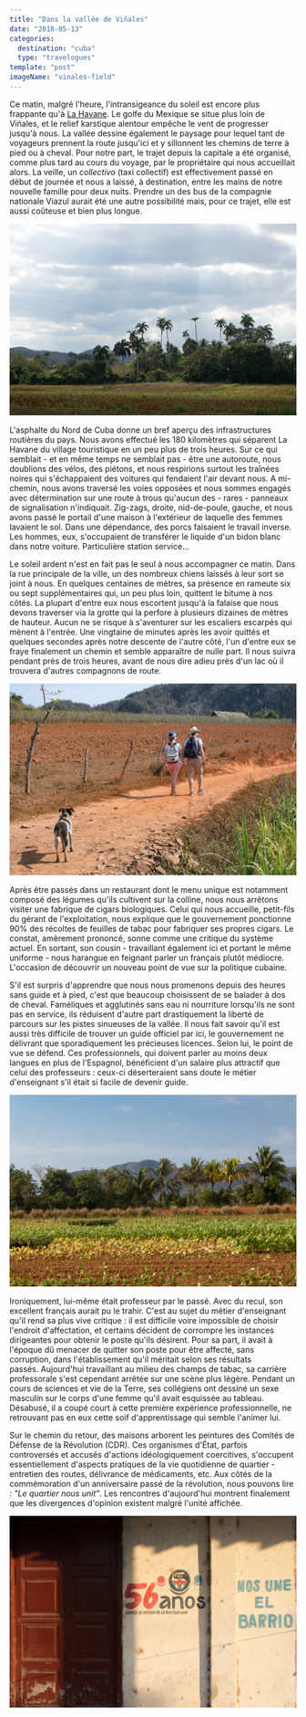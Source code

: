 ```yaml
---
title: "Dans la vallée de Viñales"
date: "2018-05-13"
categories:
  destination: "cuba"
  type: "travelogues"
template: "post"
imageName: "vinales-field"
---
```


Ce matin, malgré l'heure, l'intransigeance du soleil est encore plus frappante 
qu'à [La Havane](/fr/la-havane---rythmées-rencontres). 
Le golfe du Mexique se situe plus loin de Viñales, et le relief karstique 
alentour empêche le vent de progresser jusqu'à nous. La vallée dessine également 
le paysage pour lequel tant de voyageurs prennent la route jusqu'ici et y 
sillonnent les chemins de terre à pied ou à cheval. Pour notre part, le trajet 
depuis la capitale a été organisé, comme plus tard au cours du voyage, par le 
propriétaire qui nous accueillait alors. La veille, un _collectivo_ (taxi 
collectif) est effectivement passé en début de journée et nous a laissé, à 
destination, entre les mains de notre nouvelle famille pour deux nuits. Prendre 
un des bus de la compagnie nationale Viazul aurait été une autre possibilité 
mais, pour ce trajet, elle est aussi coûteuse et bien plus longue.

![Lumière perçant les nuages.](../../../images/cuba/vinales-field.jpg "Lumière perçant les nuages")

L'asphalte du Nord de Cuba donne un bref aperçu des infrastructures routières du pays. Nous avons effectué les 180 kilomètres qui séparent La Havane du village touristique en un peu plus de trois heures. Sur ce qui semblait - et en même temps ne semblait pas - être une autoroute, nous doublions des vélos, des piétons, et nous respirions surtout les traînées noires qui s'échappaient des voitures qui fendaient l'air devant nous. A mi-chemin, nous avons traversé les voies opposées et nous sommes engagés avec détermination sur une route à trous qu'aucun des - rares - panneaux de signalisation n'indiquait. Zig-zags, droite, nid-de-poule, gauche, et nous avons passé le portail d'une maison à l'extérieur de laquelle des femmes lavaient le sol. Dans une dépendance, des porcs faisaient le travail inverse. Les hommes, eux, s'occupaient de transférer le liquide d'un bidon blanc dans notre voiture. Particulière station service...

Le soleil ardent n'est en fait pas le seul à nous accompagner ce matin. Dans la rue principale de la ville, un des nombreux chiens laissés à leur sort se joint à nous. En quelques centaines de mètres, sa présence en rameute six ou sept supplémentaires qui, un peu plus loin, quittent le bitume à nos côtés. La plupart d'entre eux nous escortent jusqu'à la falaise que nous devons traverser via la grotte qui la perfore à plusieurs dizaines de mètres de hauteur. Aucun ne se risque à s'aventurer sur les escaliers escarpés qui mènent à l'entrée. Une vingtaine de minutes après les avoir quittés et quelques secondes après notre descente de l'autre côté, l'un d'entre eux se fraye finalement un chemin et semble apparaître de nulle part. Il nous suivra pendant près de trois heures, avant de nous dire adieu près d'un lac où il trouvera d'autres compagnons de route.

![Un chien, errant au milieu des champs.](../../../images/cuba/vinales-dog.jpg "Un chien, errant au milieu des champs")

Après être passés dans un restaurant dont le menu unique est notamment composé des légumes qu'ils cultivent sur la colline, nous nous arrêtons visiter une fabrique de cigars biologiques. Celui qui nous accueille, petit-fils du gérant de l'exploitation, nous explique que le gouvernement ponctionne 90% des récoltes de feuilles de tabac pour fabriquer ses propres cigars. Le constat, amèrement prononcé, sonne comme une critique du système actuel. En sortant, son cousin - travaillant également ici et portant le même uniforme - nous harangue en feignant parler un français plutôt médiocre. L'occasion de découvrir un nouveau point de vue sur la politique cubaine.

S'il est surpris d'apprendre que nous nous promenons depuis des heures sans guide et à pied, c'est que beaucoup choisissent de se balader à dos de cheval. Faméliques et agglutinés sans eau ni nourriture lorsqu'ils ne sont pas en service, ils réduisent d'autre part drastiquement la liberté de parcours sur les pistes sinueuses de la vallée. Il nous fait savoir qu'il est aussi très difficile de trouver un guide officiel par ici, le gouvernement ne délivrant que sporadiquement les précieuses licences. Selon lui, le point de vue se défend. Ces professionnels, qui doivent parler au moins deux langues en plus de l'Espagnol, bénéficient d'un salaire plus attractif que celui des professeurs : ceux-ci déserteraient sans doute le métier d'enseignant s'il était si facile de devenir guide.

![Un champ de tabac.](../../../images/cuba/vinales-field-2.jpg "Un champ de tabac")

Ironiquement, lui-même était professeur par le passé. Avec du recul, son excellent français aurait pu le trahir. C'est au sujet du métier d'enseignant qu'il rend sa plus vive critique : il est difficile voire impossible de choisir l'endroit d'affectation, et certains décident de corrompre les instances dirigeantes pour obtenir le poste qu'ils désirent. Pour sa part, il avait à l'époque dû menacer de quitter son poste pour être affecté, sans corruption, dans l'établissement qu'il méritait selon ses résultats passés. Aujourd'hui travaillant au milieu des champs de tabac, sa carrière professorale s'est cependant arrêtée sur une scène plus légère. Pendant un cours de sciences et vie de la Terre, ses collégiens ont dessiné un sexe masculin sur le corps d'une femme qu'il avait esquissée au tableau. Désabusé, il a coupé court à cette première expérience professionnelle, ne retrouvant pas en eux cette soif d'apprentissage qui semble l'animer lui.

Sur le chemin du retour, des maisons arborent les peintures des Comités de Défense de la Révolution (CDR). Ces organismes d'État, parfois controversés et accusés d'actions idéologiquement coercitives, s'occupent essentiellement d'aspects pratiques de la vie quotidienne de quartier - entretien des routes, délivrance de médicaments, etc. Aux côtés de la commémoration d'un anniversaire passé de la révolution, nous pouvons lire : _"Le quartier nous unit"_. Les rencontres d'aujourd'hui montrent finalement que les divergences d'opinion existent malgré l'unité affichée.

![Un graffiti en l'honneur des Comités de Défense de la Révolution.](../../../images/cuba/vinales-graph.jpg "Un graffiti")
